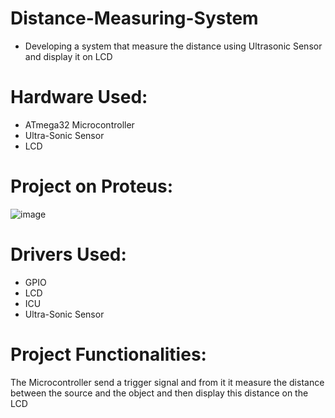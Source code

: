 # Distance-Measuring-System
- Developing a system that measure the distance using Ultrasonic Sensor and display it on LCD
# Hardware Used:
* ATmega32 Microcontroller
* Ultra-Sonic Sensor
* LCD
# Project on Proteus:
![image](https://github.com/AmrWahid51/Distance-Measuring-System/assets/145209640/a9d72a77-75c2-4563-a6f8-a857d219d1a5)
# Drivers Used:
* GPIO
* LCD
* ICU
* Ultra-Sonic Sensor
# Project Functionalities:
The Microcontroller send a trigger signal and from it it measure the distance between the source and the object and then display this distance on the LCD
